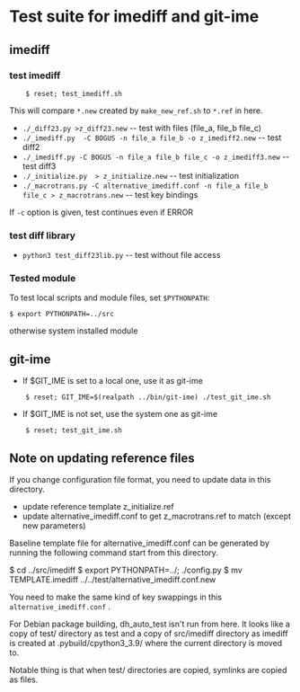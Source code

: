 # Test suite for imediff and git-ime

## imediff


### test imediff


```
    $ reset; test_imediff.sh
```

This will compare `*.new` created by `make_new_ref.sh` to `*.ref` in here.

* `./_diff23.py >z_diff23.new` -- test with files (file_a, file_b file_c)
* `./_imediff.py  -C BOGUS -n file_a file_b -o z_imediff2.new` -- test diff2
* `./_imediff.py -C BOGUS -n file_a file_b file_c -o z_imediff3.new` -- test diff3
* `./_initialize.py  > z_initialize.new` -- test initialization
* `./_macrotrans.py -C alternative_imediff.conf -n file_a file_b file_c > z_macrotrans.new` -- test key bindings

If `-c` option is given, test continues even if ERROR

### test diff library

* `python3 test_diff23lib.py` -- test without file access

### Tested module

To test local scripts and module files, set `$PYTHONPATH`:

``
 $ export PYTHONPATH=../src
``

otherwise system installed module

## git-ime

* If $GIT_IME is set to a local one, use it as git-ime
```
    $ reset; GIT_IME=$(realpath ../bin/git-ime) ./test_git_ime.sh
```
* If $GIT_IME is not set, use the system one as git-ime
```
    $ reset; test_git_ime.sh
```

## Note on updating reference files

If you change configuration file format, you need to update data in this
directory.

  * update reference template z_initialize.ref
  * update alternative_imediff.conf to get z_macrotrans.ref to match (except
    new parameters)

Baseline template file for alternative_imediff.conf can be generated by running
the following command start from this directory.


 $ cd ../src/imediff
 $ export PYTHONPATH=../; ./config.py
 $ mv TEMPLATE.imediff ../../test/alternative_imediff.conf.new

You need to make the same kind of key swappings in this
`alternative_imediff.conf` .

For Debian package building, dh_auto_test isn't run from here.  It looks like a
copy of test/ directory as test and a copy of src/imediff directory as imediff
is created at .pybuild/cpython3_3.9/ where the current directory is moved to.

Notable thing is that when test/ directories are copied, symlinks are copied as files.

